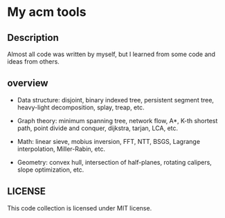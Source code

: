 # My acm tools

## Description

Almost all code was written by myself, but I learned from some code and ideas from others.

## overview

- Data structure: disjoint, binary indexed tree, persistent segment tree, heavy-light decomposition, splay, treap, etc.

- Graph theory: minimum spanning tree, network flow, A*, K-th shortest path, point divide and conquer, dijkstra, tarjan, LCA, etc.

- Math: linear sieve, mobius inversion, FFT, NTT, BSGS, Lagrange interpolation, Miller-Rabin, etc.

- Geometry: convex hull, intersection of half-planes, rotating calipers, slope optimization, etc.

## LICENSE

This code collection is licensed under MIT license.
